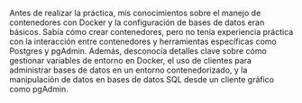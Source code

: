 Antes de realizar la práctica, mis conocimientos sobre el manejo de contenedores con Docker y la configuración de bases de datos eran básicos. Sabía cómo crear contenedores, pero no tenía experiencia práctica con la interacción entre contenedores y herramientas específicas como Postgres y pgAdmin. Además, desconocía detalles clave sobre cómo gestionar variables de entorno en Docker, el uso de clientes para administrar bases de datos en un entorno contenedorizado, y la manipulación de datos en bases de datos SQL desde un cliente gráfico como pgAdmin.
